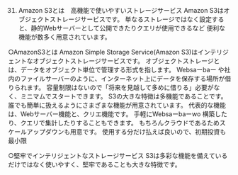 31. Amazon S3とは　高機能で使いやすいストレージサービス
Amazon S3はオブジェクトストレージサービスです。
単なるストレージではなく設定すると、静的Webサーバーとして公開できたりクエリが使用できるなど
便利な機能が数多く用意されています。



○AmazonS3とは
Amazon Simple Storage Service(Amazon S3)はインテリジェントなオブジェクトストレージサービスです。
オブジェクトストレージとは、データをオブジェクト単位で管理する形式を指します。
Websaーbaー 
や社内のファイルサーバーのように、インターネット上にデータを保存する場所が借りられます。
容量制限はないので「将来を見越して多めに借りる」必要がなく、ミニマムでスタートできます。
S3の大きな特徴は多機能であることです。
誰でも簡単に扱えるようにさまざまな機能が用意されています。
代表的な機能は、Webサーバー機能と、クリエ機能です。
手軽にWebsaーbaーwo 構築したり、クエリで集計したりすることもできます。
もちろんクラウドであるためスケールアップダウンも用意です。
使用する分だけ払えば良いので、初期投資も最小限

○堅牢でインテリジェントなストレージサービス
S3は多彩な機能を備えているだけではなく使いやすく、堅牢であることも大きな特徴です。
